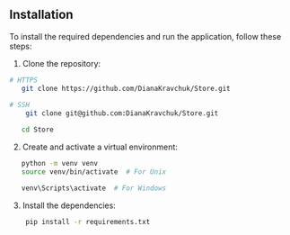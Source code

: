 ## Installation

To install the required dependencies and run the application, follow these steps:

1. Clone the repository:

```bash
# HTTPS
   git clone https://github.com/DianaKravchuk/Store.git
   
# SSH
    git clone git@github.com:DianaKravchuk/Store.git

   cd Store
```

2. Create and activate a virtual environment:

```bash
   python -m venv venv
   source venv/bin/activate  # For Unix

   venv\Scripts\activate  # For Windows
```

3. Install the dependencies:

```bash
    pip install -r requirements.txt
```